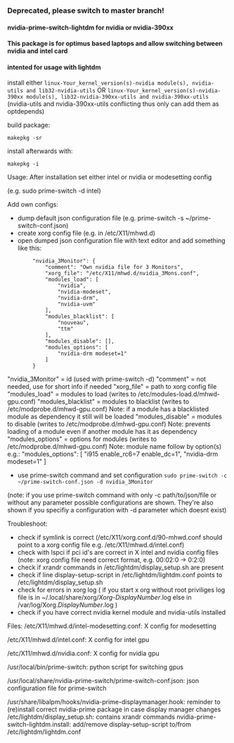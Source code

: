 ### Deprecated, please switch to master branch!

#### nvidia-prime-switch-lightdm for nvidia or nvidia-390xx

#### This package is for optimus based laptops and allow switching between nvidia and intel card
#### intented for usage with lightdm

install either
`linux-Your_kernel_version(s)-nvidia module(s), nvidia-utils and lib32-nvidia-utils`
OR
`linux-Your_kernel_version(s)-nvidia-390xx module(s), lib32-nvidia-390xx-utils and nvidia-390xx-utils`
(nvidia-utils and nvidia-390xx-utils conflicting thus only can add them as optdepends)


build package:

`makepkg -sr`

install afterwards with:

`makepkg -i`

Usage:
After installation set either intel or nvidia or modesetting config

(e.g. sudo prime-switch -d intel)

Add own configs:
* dump default json configuration file
(e.g. prime-switch -s ~/prime-switch-conf.json)
* create xorg config file (e.g. in /etc/X11/mhwd.d)
* open dumped json configuration file with text editor and add something like this:
```
        "nvidia_3Monitor": {
            "comment": "Own nvidia file for 3 Monitors",
            "xorg_file": "/etc/X11/mhwd.d/nvidia_3Mons.conf",
            "modules_load": [
                "nvidia",
                "nvidia-modeset",
                "nvidia-drm",
                "nvidia-uvm"
            ],
            "modules_blacklist": [
                "nouveau",
                "ttm"
            ],
            "modules_disable": [],
            "modules_options": [
                "nvidia-drm modeset=1"
            ]
        }
```

"nvidia_3Monitor" = id (used with prime-switch -d)
"comment" = not needed, use for short info if needed
"xorg_file" = path to xorg config file
"modules_load" = modules to load (writes to /etc/modules-load.d/mhwd-gpu.conf)
"modules_blacklist" = modules to blacklist (writes to /etc/modprobe.d/mhwd-gpu.conf) Note: if a module has a blacklisted module as dependency it still will be loaded
"modules_disable" = modules to disable (writes to /etc/modprobe.d/mhwd-gpu.conf) Note: prevents loading of a module even if another module has it as dependency
"modules_options" = options for modules (writes to /etc/modprobe.d/mhwd-gpu.conf) Note: module name follow by option(s)
e.g.:
"modules_options": [
"i915 enable_rc6=7 enable_dc=1",
"nvidia-drm modeset=1"
]
* use prime-switch command and set configuration
`sudo prime-switch -c ~/prime-switch-conf.json -d nvidia_3Monitor`

(note: if you use prime-switch command with only -c path/to/json/file or without any parameter possible configurations are shown. They're also shown if you specifiy a configuration with -d parameter which doesnt exist)


Troubleshoot:
* check if symlink is correct (/etc/X11/xorg.conf.d/90-mhwd.conf should point to a xorg config file e.g. /etc/X11/mhwd.d/intel.conf)
* check with lspci if pci id's are correct in X intel and nvidia config files (note: xorg config file need correct format, e.g. 00:02:0 -> 0:2:0)
* check if xrandr commands in /etc/lightdm/display_setup.sh are present
* check if line display-setup-script in /etc/lightdm/lightdm.conf points to /etc/lightdm/display_setup.sh
* check for errors in xorg log
( if you start x org without root priviliges log file is in ~/.local/share/xorg/_Xorg-DisplayNumber_.log else in /var/log/Xorg._DisplayNumber_.log )
* check if you have correct nvidia kernel module and nvidia-utils installed


Files:
/etc/X11/mhwd.d/intel-modesetting.conf: X config for modesetting

/etc/X11/mhwd.d/intel.conf: X config for intel gpu

/etc/X11/mhwd.d/nvidia.conf: X config for nvidia gpu

/usr/local/bin/prime-switch: python script for switching gpus

/usr/local/share/nvidia-prime-switch/prime-switch-conf.json: json configuration file for prime-switch

/usr/share/libalpm/hooks/nvidia-prime-displaymanager.hook: reminder to (re)install correct nvidia-prime package in case display manager changes
/etc/lightdm/display_setup.sh: contains xrandr commands
nvidia-prime-switch-lightdm.install: add/remove display-setup-script to/from /etc/lightdm/lightdm.conf
